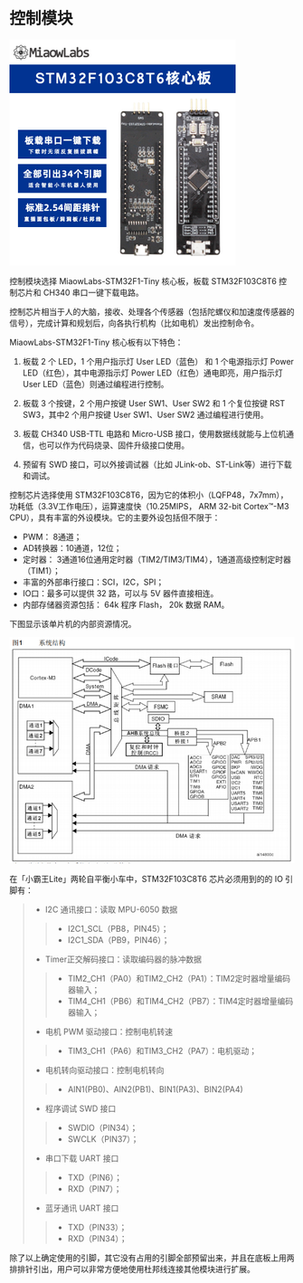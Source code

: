 # 控制模块




<img src="img/STM32F103C8T6.jpg" style="zoom:50%;" />

控制模块选择 MiaowLabs-STM32F1-Tiny 核心板，板载 STM32F103C8T6 控制芯片和 CH340 串口一键下载电路。

控制芯片相当于人的大脑，接收、处理各个传感器（包括陀螺仪和加速度传感器的信号），完成计算和规划后，向各执行机构（比如电机）发出控制命令。

MiaowLabs-STM32F1-Tiny 核心板有以下特色：

1. 板载 2 个 LED，1 个用户指示灯 User LED（蓝色） 和 1 个电源指示灯 Power LED（红色），其中电源指示灯 Power LED（红色）通电即亮，用户指示灯 User LED（蓝色）则通过编程进行控制。

2. 板载 3 个按键，2 个用户按键 User SW1、User SW2 和 1 个复位按键 RST SW3，其中2 个用户按键 User SW1、User SW2 通过编程进行使用。

3. 板载 CH340 USB-TTL 电路和 Micro-USB 接口，使用数据线就能与上位机通信，也可以作为代码烧录、固件升级接口使用。

4. 预留有 SWD 接口，可以外接调试器（比如 JLink-ob、ST-Link等）进行下载和调试。

控制芯片选择使用 STM32F103C8T6，因为它的体积小（LQFP48，7x7mm），功耗低（3.3V工作电压），运算速度快（10.25MIPS， ARM 32-bit Cortex™-M3 CPU），具有丰富的外设模块。它的主要外设包括但不限于：

* PWM： 8通道； 
* AD转换器：10通道，12位； 
* 定时器： 3通道16位通用定时器（TIM2/TIM3/TIM4），1通道高级控制定时器（TIM1）； 
* 丰富的外部串行接口：SCI，I2C，SPI； 
* IO口：最多可以提供 32 路，可以与 5V 器件直接相连。 
* 内部存储器资源包括： 64k 程序 Flash， 20k 数据 RAM。

下图显示该单片机的内部资源情况。

![内部资源](/img/2019-06-20_205924.png)

在「小霸王Lite」两轮自平衡小车中，STM32F103C8T6 芯片必须用到的的 IO 引脚有： 

> + I2C 通讯接口：读取 MPU-6050 数据
>> + I2C1_SCL（PB8，PIN45）；
>> + I2C1_SDA（PB9，PIN46）； 
> + Timer正交解码接口：读取编码器的脉冲数据
>> + TIM2_CH1（PA0）和TIM2_CH2（PA1）：TIM2定时器增量编码器输入； 
>> + TIM4_CH1（PB6）和TIM4_CH2（PB7）：TIM4定时器增量编码器输入；
> + 电机 PWM 驱动接口：控制电机转速 
>> + TIM3_CH1（PA6）和TIM3_CH2（PA7）：电机驱动；
> + 电机转向驱动接口：控制电机转向
>> + AIN1(PB0)、AIN2(PB1)、BIN1(PA3)、BIN2(PA4)
> + 程序调试 SWD 接口 
>> + SWDIO（PIN34）； 
>> + SWCLK（PIN37）；  
> + 串口下载 UART 接口 
>> + TXD（PIN6）； 
>> + RXD（PIN7）；
> + 蓝牙通讯 UART 接口
>> + TXD（PIN33）； 
>> + RXD（PIN34）；

除了以上确定使用的引脚，其它没有占用的引脚全部预留出来，并且在底板上用两排排针引出，用户可以非常方便地使用杜邦线连接其他模块进行扩展。
